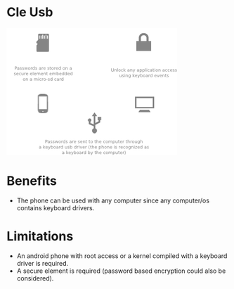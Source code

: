 Cle Usb
=======

![Cle Usb schema](./img/cle-usb.png)

Benefits
========

* The phone can be used with any computer since any computer/os contains keyboard drivers.

Limitations
===========

* An android phone with root access or a kernel compiled with a keyboard driver is required.
* A secure element is required (password based encryption could also be considered).